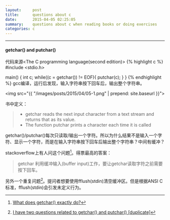 ```yaml
---
layout:     post
title:      questions about c
date:       2015-04-05 02:25:05
summary:    questions about c when reading books or doing exercises
categories: c
---
```


---

#### getchar() and putchar()
代码来源<The C programming language(second edition)>
{% highlight c %}
#include <stdio.h>

main()
{
    int c;
    while((c = getchar()) != EOF){
        putchar(c);
    }
}
{% endhighlight %}
gcc编译，运行后发现，输入字符串按下回车后，输出整个字符串。

<img src="{{ "/images/posts/2015/04/05-1.png" | prepend: site.baseurl }}">

书中定义：

>* getchar reads the next input character from a text stream and returns that as its value.
>* The function putchar prints a character each time it is called

getchar()/putchar()每次只读取/输出一个字符。所以为什么结果不是输入一个字符、显示一个字符，而是在输入字符串按下回车后输出整个字符串？中间有缓冲？

stackoverflow上有人问这个问题[^getchar]。得票最高的答案：

> getchar 利用缓冲输入(buffer input)工作，要让getchar读取字符之前需要按下回车。

另外一个重复问题[^getcharputchar]。提问者想要使用fflush(stdin)清空缓冲区。但是根据ANSI C标准，fflush(stdin)会引发未定义行为。

[^getchar]:<a href="http://stackoverflow.com/questions/3676796/what-does-getchar-exactly-do" target="_blank">What does getchar() exactly do?</a>
[^getcharputchar]:<a href="http://stackoverflow.com/questions/19468343/i-have-two-questions-related-to-getchar-and-putchar" target="_blank">I have two questions related to getchar() and putchar() [duplicate]</a>